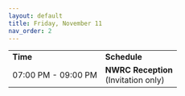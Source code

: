 ```yaml
---
layout: default
title: Friday, November 11
nav_order: 2
---
```


<table>
  <tr>
    <td><b>Time</b></td>
    <td colspan="3"><b>Schedule</b></td>   
  </tr>
  <tr>
    <td>07:00 PM - 09:00 PM</td>
    <td colspan="3">
        <b>NWRC Reception</b>
        <br>
        (Invitation only)
    </td>
  </tr>
</table>